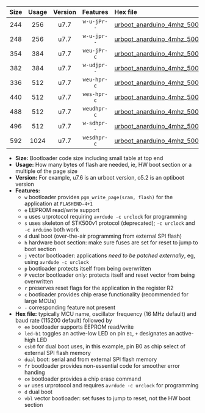 |Size|Usage|Version|Features|Hex file|
|:-:|:-:|:-:|:-:|:--|
|244|256|u7.7|`w-u-jPr--`|[urboot_anarduino_4mhz_500000bps_led+b1_ur_vbl.hex](https://raw.githubusercontent.com/stefanrueger/urboot.hex/main/boards/anarduino/fcpu_4mhz/500000_bps/urboot_anarduino_4mhz_500000bps_led+b1_ur_vbl.hex)|
|248|256|u7.7|`w-u-jpr--`|[urboot_anarduino_4mhz_500000bps_led+b1_fr_ur_vbl.hex](https://raw.githubusercontent.com/stefanrueger/urboot.hex/main/boards/anarduino/fcpu_4mhz/500000_bps/urboot_anarduino_4mhz_500000bps_led+b1_fr_ur_vbl.hex)|
|354|384|u7.7|`weu-jPr-c`|[urboot_anarduino_4mhz_500000bps_ee_led+b1_fr_ce_ur_vbl.hex](https://raw.githubusercontent.com/stefanrueger/urboot.hex/main/boards/anarduino/fcpu_4mhz/500000_bps/urboot_anarduino_4mhz_500000bps_ee_led+b1_fr_ce_ur_vbl.hex)|
|382|384|u7.7|`w-udjpr--`|[urboot_anarduino_4mhz_500000bps_led+b1_csd5_dual_ur_vbl.hex](https://raw.githubusercontent.com/stefanrueger/urboot.hex/main/boards/anarduino/fcpu_4mhz/500000_bps/urboot_anarduino_4mhz_500000bps_led+b1_csd5_dual_ur_vbl.hex)|
|336|512|u7.7|`weu-hpr-c`|[urboot_anarduino_4mhz_500000bps_ee_led+b1_fr_ce_ur.hex](https://raw.githubusercontent.com/stefanrueger/urboot.hex/main/boards/anarduino/fcpu_4mhz/500000_bps/urboot_anarduino_4mhz_500000bps_ee_led+b1_fr_ce_ur.hex)|
|440|512|u7.7|`wes-hpr-c`|[urboot_anarduino_4mhz_500000bps_ee_led+b1_fr_ce.hex](https://raw.githubusercontent.com/stefanrueger/urboot.hex/main/boards/anarduino/fcpu_4mhz/500000_bps/urboot_anarduino_4mhz_500000bps_ee_led+b1_fr_ce.hex)|
|488|512|u7.7|`weudhpr-c`|[urboot_anarduino_4mhz_500000bps_ee_led+b1_csd5_dual_fr_ce_ur.hex](https://raw.githubusercontent.com/stefanrueger/urboot.hex/main/boards/anarduino/fcpu_4mhz/500000_bps/urboot_anarduino_4mhz_500000bps_ee_led+b1_csd5_dual_fr_ce_ur.hex)|
|496|512|u7.7|`w-sdhpr--`|[urboot_anarduino_4mhz_500000bps_led+b1_csd5_dual_fr.hex](https://raw.githubusercontent.com/stefanrueger/urboot.hex/main/boards/anarduino/fcpu_4mhz/500000_bps/urboot_anarduino_4mhz_500000bps_led+b1_csd5_dual_fr.hex)|
|592|1024|u7.7|`wesdhpr-c`|[urboot_anarduino_4mhz_500000bps_ee_led+b1_csd5_dual_fr_ce.hex](https://raw.githubusercontent.com/stefanrueger/urboot.hex/main/boards/anarduino/fcpu_4mhz/500000_bps/urboot_anarduino_4mhz_500000bps_ee_led+b1_csd5_dual_fr_ce.hex)|

- **Size:** Bootloader code size including small table at top end
- **Usage:** How many bytes of flash are needed, ie, HW boot section or a multiple of the page size
- **Version:** For example, u7.6 is an urboot version, o5.2 is an optiboot version
- **Features:**
  + `w` bootloader provides `pgm_write_page(sram, flash)` for the application at `FLASHEND-4+1`
  + `e` EEPROM read/write support
  + `u` uses urprotocol requiring `avrdude -c urclock` for programming
  + `s` uses skeleton of STK500v1 protocol (deprecated); `-c urclock` and `-c arduino` both work
  + `d` dual boot (over-the-air programming from external SPI flash)
  + `h` hardware boot section: make sure fuses are set for reset to jump to boot section
  + `j` vector bootloader: applications *need to be patched externally*, eg, using `avrdude -c urclock`
  + `p` bootloader protects itself from being overwritten
  + `P` vector bootloader only: protects itself and reset vector from being overwritten
  + `r` preserves reset flags for the application in the register R2
  + `c` bootloader provides chip erase functionality (recommended for large MCUs)
  + `-` corresponding feature not present
- **Hex file:** typically MCU name, oscillator frequency (16 MHz default) and baud rate (115200 default) followed by
  + `ee` bootloader supports EEPROM read/write
  + `led-b1` toggles an active-low LED on pin `B1`, `+` designates an active-high LED
  + `csb0` for dual boot uses, in this example, pin B0 as chip select of external SPI flash memory
  + `dual` boot: serial and from external SPI flash memory
  + `fr` bootloader provides non-essential code for smoother error handing
  + `ce` bootloader provides a chip erase command
  + `ur` uses urprotocol and requires `avrdude -c urclock` for programming
  + `d` dual boot
  + `vbl` vector bootloader: set fuses to jump to reset, not the HW boot section
